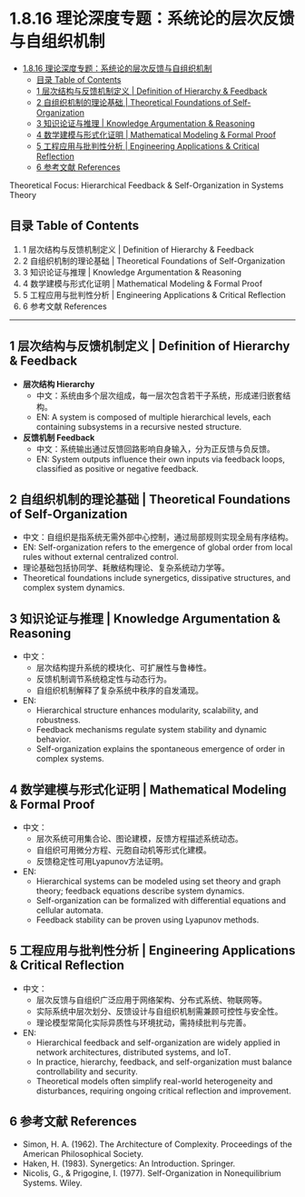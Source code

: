 # 1.8.16 理论深度专题：系统论的层次反馈与自组织机制


<!-- TOC START -->

- [1.8.16 理论深度专题：系统论的层次反馈与自组织机制](#1816-理论深度专题系统论的层次反馈与自组织机制)
  - [目录 Table of Contents](#目录-table-of-contents)
  - [1 层次结构与反馈机制定义 | Definition of Hierarchy & Feedback](#1-层次结构与反馈机制定义-definition-of-hierarchy-feedback)
  - [2 自组织机制的理论基础 | Theoretical Foundations of Self-Organization](#2-自组织机制的理论基础-theoretical-foundations-of-self-organization)
  - [3 知识论证与推理 | Knowledge Argumentation & Reasoning](#3-知识论证与推理-knowledge-argumentation-reasoning)
  - [4 数学建模与形式化证明 | Mathematical Modeling & Formal Proof](#4-数学建模与形式化证明-mathematical-modeling-formal-proof)
  - [5 工程应用与批判性分析 | Engineering Applications & Critical Reflection](#5-工程应用与批判性分析-engineering-applications-critical-reflection)
  - [6 参考文献 References](#6-参考文献-references)

<!-- TOC END -->

Theoretical Focus: Hierarchical Feedback & Self-Organization in Systems Theory

## 目录 Table of Contents

1. 1 层次结构与反馈机制定义 | Definition of Hierarchy & Feedback
2. 2 自组织机制的理论基础 | Theoretical Foundations of Self-Organization
3. 3 知识论证与推理 | Knowledge Argumentation & Reasoning
4. 4 数学建模与形式化证明 | Mathematical Modeling & Formal Proof
5. 5 工程应用与批判性分析 | Engineering Applications & Critical Reflection
6. 6 参考文献 References

---

## 1 层次结构与反馈机制定义 | Definition of Hierarchy & Feedback

- **层次结构 Hierarchy**
  - 中文：系统由多个层次组成，每一层次包含若干子系统，形成递归嵌套结构。
  - EN: A system is composed of multiple hierarchical levels, each containing subsystems in a recursive nested structure.
- **反馈机制 Feedback**
  - 中文：系统输出通过反馈回路影响自身输入，分为正反馈与负反馈。
  - EN: System outputs influence their own inputs via feedback loops, classified as positive or negative feedback.

## 2 自组织机制的理论基础 | Theoretical Foundations of Self-Organization

- 中文：自组织是指系统无需外部中心控制，通过局部规则实现全局有序结构。
- EN: Self-organization refers to the emergence of global order from local rules without external centralized control.
- 理论基础包括协同学、耗散结构理论、复杂系统动力学等。
- Theoretical foundations include synergetics, dissipative structures, and complex system dynamics.

## 3 知识论证与推理 | Knowledge Argumentation & Reasoning

- 中文：
  - 层次结构提升系统的模块化、可扩展性与鲁棒性。
  - 反馈机制调节系统稳定性与动态行为。
  - 自组织机制解释了复杂系统中秩序的自发涌现。
- EN:
  - Hierarchical structure enhances modularity, scalability, and robustness.
  - Feedback mechanisms regulate system stability and dynamic behavior.
  - Self-organization explains the spontaneous emergence of order in complex systems.

## 4 数学建模与形式化证明 | Mathematical Modeling & Formal Proof

- 中文：
  - 层次系统可用集合论、图论建模，反馈方程描述系统动态。
  - 自组织可用微分方程、元胞自动机等形式化建模。
  - 反馈稳定性可用Lyapunov方法证明。
- EN:
  - Hierarchical systems can be modeled using set theory and graph theory; feedback equations describe system dynamics.
  - Self-organization can be formalized with differential equations and cellular automata.
  - Feedback stability can be proven using Lyapunov methods.

## 5 工程应用与批判性分析 | Engineering Applications & Critical Reflection

- 中文：
  - 层次反馈与自组织广泛应用于网络架构、分布式系统、物联网等。
  - 实际系统中层次划分、反馈设计与自组织机制需兼顾可控性与安全性。
  - 理论模型常简化实际异质性与环境扰动，需持续批判与完善。
- EN:
  - Hierarchical feedback and self-organization are widely applied in network architectures, distributed systems, and IoT.
  - In practice, hierarchy, feedback, and self-organization must balance controllability and security.
  - Theoretical models often simplify real-world heterogeneity and disturbances, requiring ongoing critical reflection and improvement.

## 6 参考文献 References

- Simon, H. A. (1962). The Architecture of Complexity. Proceedings of the American Philosophical Society.
- Haken, H. (1983). Synergetics: An Introduction. Springer.
- Nicolis, G., & Prigogine, I. (1977). Self-Organization in Nonequilibrium Systems. Wiley.
